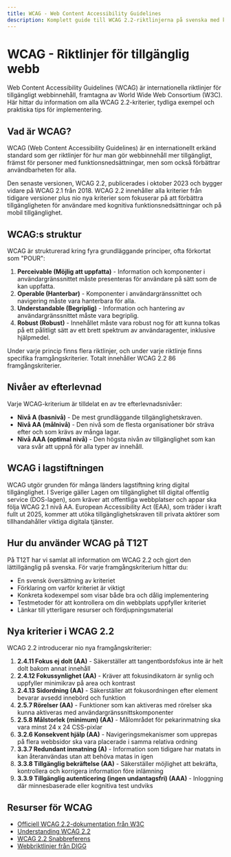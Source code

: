```yaml
---
title: WCAG - Web Content Accessibility Guidelines
description: Komplett guide till WCAG 2.2-riktlinjerna på svenska med kodexempel, testmetoder och praktiska tips för implementering.
---
```


# WCAG - Riktlinjer för tillgänglig webb

Web Content Accessibility Guidelines (WCAG) är internationella riktlinjer för tillgängligt webbinnehåll, framtagna av World Wide Web Consortium (W3C). Här hittar du information om alla WCAG 2.2-kriterier, tydliga exempel och praktiska tips för implementering.

## Vad är WCAG?

WCAG (Web Content Accessibility Guidelines) är en internationellt erkänd standard som ger riktlinjer för hur man gör webbinnehåll mer tillgängligt, främst för personer med funktionsnedsättningar, men som också förbättrar användbarheten för alla.

Den senaste versionen, WCAG 2.2, publicerades i oktober 2023 och bygger vidare på WCAG 2.1 från 2018. WCAG 2.2 innehåller alla kriterier från tidigare versioner plus nio nya kriterier som fokuserar på att förbättra tillgängligheten för användare med kognitiva funktionsnedsättningar och på mobil tillgänglighet.

## WCAG:s struktur

WCAG är strukturerad kring fyra grundläggande principer, ofta förkortat som "POUR":

1. **Perceivable (Möjlig att uppfatta)** - Information och komponenter i användargränssnittet måste presenteras för användare på sätt som de kan uppfatta.
2. **Operable (Hanterbar)** - Komponenter i användargränssnittet och navigering måste vara hanterbara för alla.
3. **Understandable (Begriplig)** - Information och hantering av användargränssnittet måste vara begriplig.
4. **Robust (Robust)** - Innehållet måste vara robust nog för att kunna tolkas på ett pålitligt sätt av ett brett spektrum av användaragenter, inklusive hjälpmedel.

Under varje princip finns flera riktlinjer, och under varje riktlinje finns specifika framgångskriterier. Totalt innehåller WCAG 2.2 86 framgångskriterier.

## Nivåer av efterlevnad

Varje WCAG-kriterium är tilldelat en av tre efterlevnadsnivåer:

- **Nivå A (basnivå)** - De mest grundläggande tillgänglighetskraven.
- **Nivå AA (målnivå)** - Den nivå som de flesta organisationer bör sträva efter och som krävs av många lagar.
- **Nivå AAA (optimal nivå)** - Den högsta nivån av tillgänglighet som kan vara svår att uppnå för alla typer av innehåll.

## WCAG i lagstiftningen

WCAG utgör grunden för många länders lagstiftning kring digital tillgänglighet. I Sverige gäller Lagen om tillgänglighet till digital offentlig service (DOS-lagen), som kräver att offentliga webbplatser och appar ska följa WCAG 2.1 nivå AA. European Accessibility Act (EAA), som träder i kraft fullt ut 2025, kommer att utöka tillgänglighetskraven till privata aktörer som tillhandahåller viktiga digitala tjänster.

## Hur du använder WCAG på T12T

På T12T har vi samlat all information om WCAG 2.2 och gjort den lättillgänglig på svenska. För varje framgångskriterium hittar du:

- En svensk översättning av kriteriet
- Förklaring om varför kriteriet är viktigt
- Konkreta kodexempel som visar både bra och dålig implementering
- Testmetoder för att kontrollera om din webbplats uppfyller kriteriet
- Länkar till ytterligare resurser och fördjupningsmaterial

## Nya kriterier i WCAG 2.2

WCAG 2.2 introducerar nio nya framgångskriterier:

1. **2.4.11 Fokus ej dolt (AA)** - Säkerställer att tangentbordsfokus inte är helt dolt bakom annat innehåll
2. **2.4.12 Fokussynlighet (AA)** - Kräver att fokusindikatorn är synlig och uppfyller minimikrav på area och kontrast
3. **2.4.13 Sidordning (AA)** - Säkerställer att fokusordningen efter element bevarar avsedd innebörd och funktion
4. **2.5.7 Rörelser (AA)** - Funktioner som kan aktiveras med rörelser ska kunna aktiveras med användargränssnittskomponenter
5. **2.5.8 Målstorlek (minimum) (AA)** - Målområdet för pekarinmatning ska vara minst 24 x 24 CSS-pixlar
6. **3.2.6 Konsekvent hjälp (AA)** - Navigeringsmekanismer som upprepas på flera webbsidor ska vara placerade i samma relativa ordning
7. **3.3.7 Redundant inmatning (A)** - Information som tidigare har matats in kan återanvändas utan att behöva matas in igen
8. **3.3.8 Tillgänglig bekräftelse (AA)** - Säkerställer möjlighet att bekräfta, kontrollera och korrigera information före inlämning
9. **3.3.9 Tillgänglig autenticering (ingen undantagsfri) (AAA)** - Inloggning där minnesbaserade eller kognitiva test undviks

## Resurser för WCAG

- [Officiell WCAG 2.2-dokumentation från W3C](https://www.w3.org/TR/WCAG22/)
- [Understanding WCAG 2.2](https://www.w3.org/WAI/WCAG22/Understanding/)
- [WCAG 2.2 Snabbreferens](https://www.w3.org/WAI/WCAG22/quickref/)
- [Webbriktlinjer från DIGG](https://www.digg.se/webbriktlinjer/alla-webbriktlinjer)
